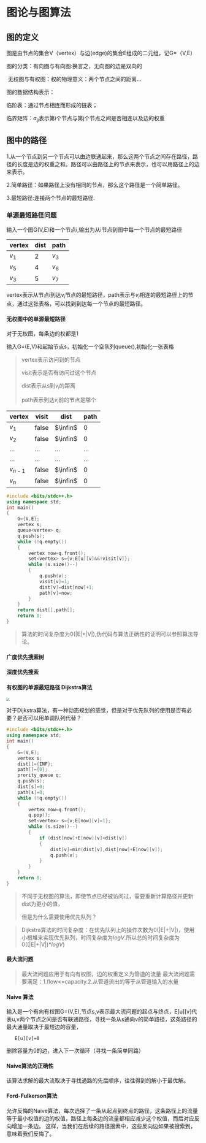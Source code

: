 # 图论与图算法

## 图的定义

图是由节点的集合V（vertex）与边(edge)的集合E组成的二元组，记G=（V,E）

图的分类：有向图与有向图:换言之，无向图的边是双向的

​		   无权图与有权图：权的物理意义：两个节点之间的距离…

图的数据结构表示：

临阶表：通过节点相连而形成的链表；

临界矩阵：$a_{ij}$表示第i个节点与第j个节点之间是否相连以及边的权重

## 图中的路径

1.从一个节点到另一个节点可以由边联通起来，那么这两个节点之间存在路径，路径的长度是边的权重之和。路径可以由路径上的节点来表示，也可以用路径上的边来表示。

2.简单路径：如果路径上没有相同的节点，那么这个路径是一个简单路径。

3.最短路径:连接两个节点的最短路径.

### 单源最短路径问题

输入一个图G(V,E)和一个节点i,输出为从i节点到图中每一个节点的最短路径 

| vertex  | dist | path    |
| ------- | ---- | ------- |
| $v_{1}$ | 2    | $v_{3}$ |
| $v_{5}$ | 4    | $v_{6}$ |
| $v_{3}$ | 5    | $v_{7}$ |

vertex表示从节点i到达$v_{i}$节点的最短路径，path表示与$v_{i}$相连的最短路径上的节点，通过这张表格，可以找到到达每一个节点的最短路径。

#### 无权图中的单源最短路径

对于无权图，每条边的权都是1

输入G=(E,V)和起始节点s，初始化一个空队列queue(),初始化一张表格

> vertex表示访问到的节点
>
> visit表示是否有访问过这个节点
>
> dist表示从s到$v_{i}$的距离
>
> path表示到达$v_{i}$前的节点是哪个

| vertex    | visit | dist     | path |
| --------- | ----- | -------- | ---- |
| $v_{1}$   | false | $\infin$ | 0    |
| $v_{2}$   | false | $\infin$ | 0    |
| …         | …     | …        | …    |
| …         | …     | …        | …    |
| $v_{n-1}$ | false | $\infin$ | 0    |
| $v_{n}$   | false | $\infin$ | 0    |

``````c++
#include <bits/stdc++.h>
using namespace std;
int main()
{
	G={V,E};
    vertex s;
    queue<vertex> q;
    q.push(s);
    while (!q.empty())
    {
		vertex now=q.front();
        set<vertex> s={v;E[u][v]&&!visit[v]};
        while (s.size()--)
        {
			q.push(v);
            visit[v]=1;
            dist[v]=dist[now]+1;
            path[v]=now;
        }
    }
    return dist[],path[];
    return 0;
}
``````

> 算法的时间复杂度为0(|E|+|V|),伪代码与算法正确性的证明可以参照算法导论。

#### 广度优先搜索树

#### 深度优先搜索

#### 有权图的单源最短路径 Dijkstra算法

<img src="../../Pictures/Screenshots/屏幕截图 2024-07-02 190433.png" style="zoom:50%;" />

对于Dijkstra算法，有一种动态规划的感觉，但是对于优先队列的使用是否有必要？是否可以用单调队列代替？

``````c++
#include <bits/stdc++.h>
using namespace std;
int main()
{
	G=(V,E);
    vertex s;
    dist[]={INF};
    path[]={0};
    prority_queue q;
    q.push(s);
    dist[s]=0;
    path[s]=0;
    while (!q.empty())
    {
		vertex now=q.front();
        q.pop();
        set<vertex> s={v;E[now][v]=1};
        while (s.size()--)
        {
			if (dist[now]+E[now][v]<dist[v])
            {
                dist[v]=min(dist[v],dist[now]+E[now][v]);
                q.push(v);
            }
        }
    }
    return 0;
}
``````

> 不同于无权图的算法，即使节点已经被访问过，需要重新计算路径并更新dist为更小的值，
>
> 但是为什么需要使用优先队列？

> Dijkstra算法的时间复杂度：在优先队列上的操作次数为0(|E|+|V|)，使用小根堆来实现优先队列，时间复杂度为$log_{}{V}$.所以总的时间复杂度为0((|E|+|V|)*$log_{}{V}$)
#### 最大流问题
> 最大流问题应用于有向有权图，边的权重定义为管道的流量
> 最大流问题需要满足：1.flow<=capacity.2.从管道流出的等于从管道输入的水量
#### Naive 算法
输入是一个有向有权图G=(V,E),节点s,v表示最大流问题的起点与终点，E[u][v]代表u,v两个节点之间是否有联通路径，寻找一条从s通向v的简单路径，这条路径的最大通量取决于最短边的容量，
```capacity[u][v]-=min(capacity[][]);
   E[u][v]=0
```
删除容量为0的边，进入下一次循环（寻找一条简单同路）
#### Naive算法的正确性
该算法求解的最大流取决于寻找通路的先后顺序，往往得到的解小于最优解。
#### Ford-Fulkerson算法
允许反悔的Naive算法，每次选择了一条从起点到终点的路径，这条路径上的流量等于最小权值的边的权值，路径上每条边的流量都相应减少这个权值，而后对应反向增加一条边。
这样，当我们在后续的路径搜索中，这些反向边如果被搜索到，意味着我们反悔了。
